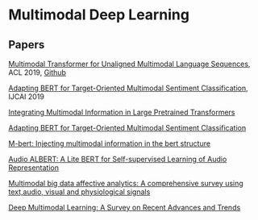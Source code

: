 # Multimodal Deep Learning

## Papers

[Multimodal Transformer for Unaligned Multimodal Language Sequences](https://arxiv.org/pdf/1906.00295.pdf), ACL 2019, [Github](https://github.com/yaohungt/Multimodal-Transformer)

[Adapting BERT for Target-Oriented Multimodal Sentiment Classification](https://www.ijcai.org/Proceedings/2019/0751.pdf), IJCAI 2019

[Integrating Multimodal Information in Large Pretrained Transformers](https://arxiv.org/abs/1908.05787)

[Adapting BERT for Target-Oriented Multimodal Sentiment Classification](https://www.ijcai.org/Proceedings/2019/0751.pdf)

[M-bert: Injecting multimodal information in the bert structure](https://arxiv.org/abs/1908.05787)

[Audio ALBERT: A Lite BERT for Self-supervised Learning of Audio Representation](https://arxiv.org/abs/2005.08575)

[Multimodal big data affective analytics: A comprehensive survey using text,audio, visual and physiological signals](https://www.sciencedirect.com/science/article/pii/S1084804519303078)

[Deep Multimodal Learning: A Survey on Recent Advances and Trends](https://ieeexplore.ieee.org/abstract/document/8103116)
